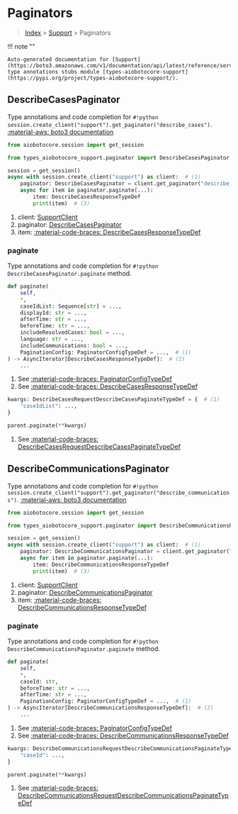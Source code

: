 # Paginators

> [Index](../README.md) > [Support](./README.md) > Paginators

!!! note ""

    Auto-generated documentation for [Support](https://boto3.amazonaws.com/v1/documentation/api/latest/reference/services/support.html#Support)
    type annotations stubs module [types-aiobotocore-support](https://pypi.org/project/types-aiobotocore-support/).

## DescribeCasesPaginator

Type annotations and code completion for `#!python session.create_client("support").get_paginator("describe_cases")`.
[:material-aws: boto3 documentation](https://boto3.amazonaws.com/v1/documentation/api/latest/reference/services/support.html#Support.Paginator.DescribeCases)

```python title="Usage example"
from aiobotocore.session import get_session

from types_aiobotocore_support.paginator import DescribeCasesPaginator

session = get_session()
async with session.create_client("support") as client:  # (1)
    paginator: DescribeCasesPaginator = client.get_paginator("describe_cases")  # (2)
    async for item in paginator.paginate(...):
        item: DescribeCasesResponseTypeDef
        print(item)  # (3)
```

1. client: [SupportClient](./client.md)
2. paginator: [DescribeCasesPaginator](./paginators.md#describecasespaginator)
3. item: [:material-code-braces: DescribeCasesResponseTypeDef](./type_defs.md#describecasesresponsetypedef) 


### paginate

Type annotations and code completion for `#!python DescribeCasesPaginator.paginate` method.

```python title="Method definition"
def paginate(
    self,
    *,
    caseIdList: Sequence[str] = ...,
    displayId: str = ...,
    afterTime: str = ...,
    beforeTime: str = ...,
    includeResolvedCases: bool = ...,
    language: str = ...,
    includeCommunications: bool = ...,
    PaginationConfig: PaginatorConfigTypeDef = ...,  # (1)
) -> AsyncIterator[DescribeCasesResponseTypeDef]:  # (2)
    ...
```

1. See [:material-code-braces: PaginatorConfigTypeDef](./type_defs.md#paginatorconfigtypedef) 
2. See [:material-code-braces: DescribeCasesResponseTypeDef](./type_defs.md#describecasesresponsetypedef) 


```python title="Usage example with kwargs"
kwargs: DescribeCasesRequestDescribeCasesPaginateTypeDef = {  # (1)
    "caseIdList": ...,
}

parent.paginate(**kwargs)
```

1. See [:material-code-braces: DescribeCasesRequestDescribeCasesPaginateTypeDef](./type_defs.md#describecasesrequestdescribecasespaginatetypedef) 
## DescribeCommunicationsPaginator

Type annotations and code completion for `#!python session.create_client("support").get_paginator("describe_communications")`.
[:material-aws: boto3 documentation](https://boto3.amazonaws.com/v1/documentation/api/latest/reference/services/support.html#Support.Paginator.DescribeCommunications)

```python title="Usage example"
from aiobotocore.session import get_session

from types_aiobotocore_support.paginator import DescribeCommunicationsPaginator

session = get_session()
async with session.create_client("support") as client:  # (1)
    paginator: DescribeCommunicationsPaginator = client.get_paginator("describe_communications")  # (2)
    async for item in paginator.paginate(...):
        item: DescribeCommunicationsResponseTypeDef
        print(item)  # (3)
```

1. client: [SupportClient](./client.md)
2. paginator: [DescribeCommunicationsPaginator](./paginators.md#describecommunicationspaginator)
3. item: [:material-code-braces: DescribeCommunicationsResponseTypeDef](./type_defs.md#describecommunicationsresponsetypedef) 


### paginate

Type annotations and code completion for `#!python DescribeCommunicationsPaginator.paginate` method.

```python title="Method definition"
def paginate(
    self,
    *,
    caseId: str,
    beforeTime: str = ...,
    afterTime: str = ...,
    PaginationConfig: PaginatorConfigTypeDef = ...,  # (1)
) -> AsyncIterator[DescribeCommunicationsResponseTypeDef]:  # (2)
    ...
```

1. See [:material-code-braces: PaginatorConfigTypeDef](./type_defs.md#paginatorconfigtypedef) 
2. See [:material-code-braces: DescribeCommunicationsResponseTypeDef](./type_defs.md#describecommunicationsresponsetypedef) 


```python title="Usage example with kwargs"
kwargs: DescribeCommunicationsRequestDescribeCommunicationsPaginateTypeDef = {  # (1)
    "caseId": ...,
}

parent.paginate(**kwargs)
```

1. See [:material-code-braces: DescribeCommunicationsRequestDescribeCommunicationsPaginateTypeDef](./type_defs.md#describecommunicationsrequestdescribecommunicationspaginatetypedef) 
